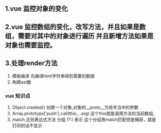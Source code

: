 <!--
 * @Descripttion: 
 * @version: 
 * @Author: 闫旭
 * @Date: 2021-04-20 17:49:07
 * @LastEditors: sueRimn
 * @LastEditTime: 2021-04-22 11:47:39
-->
## 1.vue 监控对象的变化
## 2.vue 监控数组的变化，改写方法，并且如果是数组，需要对其中的对象进行遍历  并且新增方法如果是对象也需要监控。
## 3.处理render方法 
  1. 模板编译  先编译html字符串得到需要的数据
  2. 构建ast数
### vue 知识点
1. Object.created() 创建一个对象,对象的__proto__为括号当中的参数
2. Array.prototype['push'].call(this,...arg)  这个this就是调用方法的当前数组,
3. match 正则表达式方法 分组 (?:) 表示 这个分组用match匹配但是捕获，就是打印的话不显示